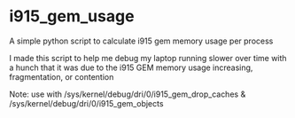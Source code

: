 # i915_gem_usage
A simple python script to calculate i915 gem memory usage per process

I made this script to help me debug my laptop running slower over time with a hunch
that it was due to the i915 GEM memory usage increasing, fragmentation, or contention

Note: use with /sys/kernel/debug/dri/0/i915_gem_drop_caches & /sys/kernel/debug/dri/0/i915_gem_objects
